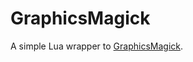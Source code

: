 GraphicsMagick
==============

A simple Lua wrapper to [GraphicsMagick](http://www.graphicsmagick.org).

